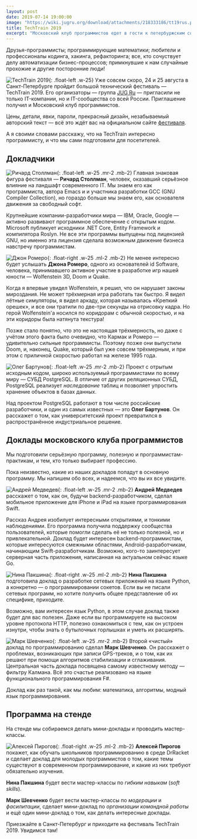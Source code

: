 ```yaml
---
layout: post
date: 2019-07-14 19:00:00
image: "https://wiki.jugru.org/download/attachments/218333186/tt19rus.png"
title: TechTrain 2019
excerpt: "Московский клуб программистов едет в гости к петербуржским соратникам."
---
```


Друзья-программисты; программирующие математики; любители и профессионалы кодинга, хакинга, рефакторинга; все, кто сочуствует делу автоматизации бизнес-процессов; примкнувшие к нам случайные прохожие и другие посторонние люди!

![TechTrain 2019](https://wiki.jugru.org/download/thumbnails/218333186/image2019-7-8_12-44-16.png){: .float-left .w-25} Уже совсем скоро, 24 и 25 августа в Санкт-Петербурге пройдит большой технический фестиваль&nbsp;&mdash; TechTrain 2019. Его организаторы&nbsp;&mdash; группа [JUG Ru](https://jugru.org/)&nbsp;&mdash; пригласили не только IT-компании, но и IT-сообщества со всей России. Приглашение получил и Московский клуб программистов.

Цены, детали, явки, пароли, прекрасный дизайн, незабываемый авторский текст&nbsp;&mdash; всё это ждёт вас на официальном сайте [фестиваля](http://techtrain.ru/).

А я своими словами расскажу, что на TechTrain интересно программисту, и что мы сами подготовили для посетителей.

## Докладчики

![Ричард Столлман](https://images.ctfassets.net/oxjq45e8ilak/60Jj1wJyUKO4FUihMgPv8x/b99c89e50ccea8cb74421b1159804a4e/Stallman.jpg){: .float-left .w-25 .mr-2 .mb-2} Главная знаковая фигура фестиваля&nbsp;&mdash; **Ричард Столлман**, человек, оказавший серьёзное влияние на ландшафт современного IT. Мы знаем его как программиста, автора Emacs и и участника разработки GCC (GNU Compiler Collection), но гораздо больше мы знаем его, как основателя движения за свободный софт.

Крупнейшие компании-разработчики мира&nbsp;&mdash; IBM, Oracle, Google&nbsp;&mdash; активно развивают программное обеспечение с открытым кодом. Microsoft публикует исходники .NET Core, Entity Framework и компилятора Roslyn. Не все эти программы выпущены под лицензией GNU, но именно эта лицензия сделала возможным движение бизнеса навстречу программистам.

![Джон Ромеро](https://images.ctfassets.net/oxjq45e8ilak/1TP7eRJVc8wC7X1WbQuALQ/b0f0db697ff045cdb3a71f42c04978b1/Romero.jpg){: .float-right .w-25 .ml-2 .mb-2} Не менее интересно будет услышать **Джона Ромеро**, одного из основателей id Software, человека, принимавшего активное участие в разработке игр нашей юности&nbsp;&mdash; Wolfenstein 3D, Doom и Quake.

Когда я впервые увидел Wolfenstein, я решил, что он нарушает законы мироздания. Не может трёхмерная игра работать так быстро. Я видел лётные симуляторы, я видел аркаду, которая называлась &laquo;Крепкий орешек&raquo;, и все они тратили по две-три секунды на отрисовку кадра. Но герой Wolfenstein'а носился по коридорам с обычной скоростью, и на эти коридоры была натянута текстура!

Позже стало понятно, что это не настоящая трёхмерность, но даже с учётом этого факта было очевидно, что Кармак и Ромеро&nbsp;&mdash; удивительно сильные программисты. Поэтому позже они выпустили Doom, и, наконец, Quake, который был уже совсем трёхмерным, и при этом с приличной скоростью работал на железе 1995 года.

![Олег Бартунов](https://images.ctfassets.net/oxjq45e8ilak/4ahiiEVd1YeU2KMmU0Gggy/22fa2c2e4c04fb6973e2d722ebb06c0d/Bartunov__1_.jpg){: .float-left .w-25 .mr-2 .mb-2} Проект с отрытым исходным кодом, широко используемый программистами по всему миру&nbsp;&mdash; СУБД PostgreSQL. В отличие от других реляционных СУБД, PostgreSQL реализует *наследование* таблиц и позволяет упростить хранение объектов в базах данных.

Над проектом PostgreSQL работают в том числе российские разработчики, и один из самых известных&nbsp;&mdash; это **Олег Бартунов**. Он расскажет о том, как университетский проект превратился в распространённое индустриальное решение.

## Доклады московского клуба программистов

Мы подготовили серьёзную программу, полезную и программистам-практикам, и тем, кто только выбирает профессию.

Пока неизвестно, какие из наших докладов попадут в основную программу. Мы напишем обо всех, и надеемся, что вы их все увидите.

![Андрей Медведев](https://secure.meetupstatic.com/photos/member/d/3/d/a/member_242814234.jpeg){: .float-left .w-25 .mr-2 .mb-2} **Андрей Медведев** расскажет о том, как он, будучи backend-разработчиком, сделал мобильное приложение для iPhone и iPad на языке программирования Swift.

Рассказ Андрея изобилует интересными открытиями, и тонкими наблюдениями. Его программа получила поддержку сообщества пользователей, которые помогли сделать её не только полезной, но и привлекательной. Доклад будет интересен backend-программистам, которые интересуются смежными областями, Android-разработчикам, начинающим Swift-разработчикам. Возможно, кого-то заинтересует серверная часть приложения, написанная на актуальном сейчас языке Go.

![Нина Пакшина](https://secure.meetupstatic.com/photos/member/e/8/4/5/member_267659461.jpeg){: .float-right .w-25 .ml-2 .mb-2} **Нина Пакшина** подготовила доклад о разработке сетевых приложений на языке Python, а конкретно&nbsp;&mdash; о программировании сокетов. Если вы не писали сетевых программ, но хотите получить общее представление об их специфике, приходите.

Возможно, вам интересен язык Python, в этом случае доклад также будет для вас полезен. Даже если вы программируете на высоком уровне протокола HTTP, полезно ознакомиться с тем, как он устроен изнутри, чтобы знать о бутылочных горлышках и уметь их расширять.

![Марк Шевченко](https://secure.meetupstatic.com/photos/member/8/1/1/5/member_252153045.jpeg){: .float-left .w-25 .mr-2 .mb-2} Второй &laquo;чистый&raquo; доклад по программированию сделал **Марк Шевченко**. Он расскажет о проблемах, возникающих при записи GPS-треков, и о том, как их решают при помощи алгоритмов стабилизации и сглаживания. Центральная часть доклада посвящена самому известному методу&nbsp;&mdash; фильтру Калмана. Всё это счастье реализовано на языке функционального программирования F#.

Доклад как раз такой, как мы любим: математика, алгоритмы, модный язык программирования.

## Программа на стенде

На стенде мы собираемся делать мини-доклады и проводить мастер-классы.

![Алексей Пирогов](https://secure.meetupstatic.com/photos/member/5/e/1/2/member_215124082.jpeg){: .float-right .w-25 .ml-2 .mb-2} **Алексей Пирогов** покажет, как обучать школьников программированию в среде DrRacket и сделает доклад для молодых программистов о том, какие темы существуют в современном программирование, и какие из них требуют обязательно изучения.

**Нина Пакшина** будет вести мастер-классы по *гибким навыкам* (*soft skills*).

**Марк Шевченко** будет вести мастер-классы по *модерации* и *фасилитации*, сделает мини-доклад по *организации командной работы* и ещё один мини-доклад о том, как делать интересные доклады.

Приезжайте в Санкт-Петербург и приходите на фестиваль TechTrain 2019. Увидимся там!